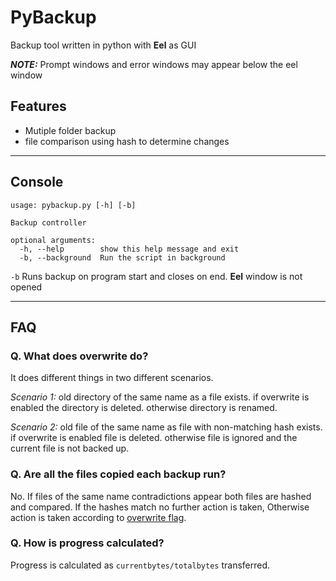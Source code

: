 # PyBackup

Backup tool written in python
with **Eel** as GUI

**_NOTE:_** Prompt windows and error windows may appear below the eel window

## Features

- Mutiple folder backup
- file comparison using hash to determine changes

---

## Console

```text
usage: pybackup.py [-h] [-b]

Backup controller

optional arguments:
  -h, --help        show this help message and exit
  -b, --background  Run the script in background
```

`-b` Runs backup on program start and closes on end. **Eel** window is not opened

---

## FAQ

### Q. What does overwrite do?

It does different things in two different scenarios.

_Scenario 1:_ old directory of the same name as a file exists. if overwrite is enabled the directory is deleted. otherwise directory is renamed.

_Scenario 2:_ old file of the same name as file with non-matching hash exists. if overwrite is enabled file is deleted. otherwise file is ignored and the current file is not backed up.

### Q. Are all the files copied each backup run?

No. If files of the same name contradictions appear both files are hashed and compared. If the hashes match no further action is taken, Otherwise action is taken according to [overwrite flag](#q-are-all-the-files-copied-each-backup-run).

### Q. How is progress calculated?

Progress is calculated as `currentbytes/totalbytes` transferred.
